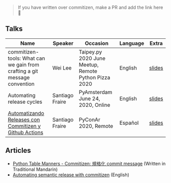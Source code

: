 > If you have written over commitizen, make a PR and add the link here 💪

## Talks

| Name                                                                      | Speaker         | Occasion                                             | Language | Extra                                                                                                                            |
| ------------------------------------------------------------------------- | --------------- | ---------------------------------------------------- | -------- | -------------------------------------------------------------------------------------------------------------------------------- |
| commitizen-tools: What can we gain from crafting a git message convention | Wei Lee         | Taipey.py 2020 June Meetup, Remote Python Pizza 2020 | English  | [slides](https://speakerdeck.com/leew/commitizen-tools-what-can-we-gain-from-crafting-a-git-message-convention-at-taipey-dot-py) |
| Automating release cycles                                                 | Santiago Fraire | PyAmsterdam June 24, 2020, Online                    | English  | [slides](https://woile.github.io/commitizen-presentation/)                                                                       |
| [Automatizando Releases con Commitizen y Github Actions][automatizando]   | Santiago Fraire | PyConAr 2020, Remote                                 | Español  | [slides](https://woile.github.io/automating-releases-github-actions-presentation/#/)                                             |

## Articles

- [Python Table Manners - Commitizen: 規格化 commit message](https://lee-w.github.io/posts/tech/2020/03/python-table-manners-commitizen/) (Written in Traditional Mandarin)
- [Automating semantic release with commitizen](https://woile.dev/posts/automating-semver-releases-with-commitizen/) (English)

[automatizando]: https://youtu.be/t3aE2M8UPBo
